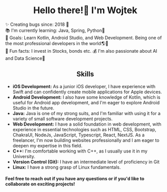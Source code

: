 <h1 align="center">Hello there!👋 I'm Wojtek</h1>

✨ Creating bugs since: 2018 👴<br>📚 I'm currently learning: Java, Spring, Python🚀<br>🎯 Goals: Learn Kotlin, Android Studio, and Web Development. Being one of the most professional developers in the world🌎🌠<br>🎲 Fun facts: I invest in Stocks, bonds etc. 💰 I'm also passionate about AI and Data Science🦾

<h2 align="center">Skills</h2>
<ul>
  <li><strong>iOS Development:</strong> As a junior iOS developer, I have experience with Swift and can confidently create mobile applications for Apple devices.</li>
  <li><strong>Android Development:</strong> I also have some knowledge of Kotlin, which is useful for Android app development, and I'm eager to explore Android Studio in the future.</li>
  <li><strong>Java:</strong> Java is one of my strong suits, and I'm familiar with using it for a variety of small software development projects.</li>
  <li><strong>Web Development:</strong> I have a solid foundation in web development, with experience in essential technologies such as HTML, CSS, Bootstrap, ChakraUI, NodeJs, JavaScript, Typescript, React, NextJS. As a freelancer, I'm now building websites professionally and I am eager to deepen my expertise in this field.</li>
  <li><strong>C++:</strong> I'm comfortable working with C++, as I usually use it in my University.</li>
  <li><strong>Version Control (Git):</strong> I have an intermediate level of proficiency in Git</li>
  <li><strong>Linux:</strong> I have a strong grasp of Linux fundamentals.</li>
</ul>

#### Feel free to reach out if you have any questions or if you'd like to collaborate on exciting projects!
